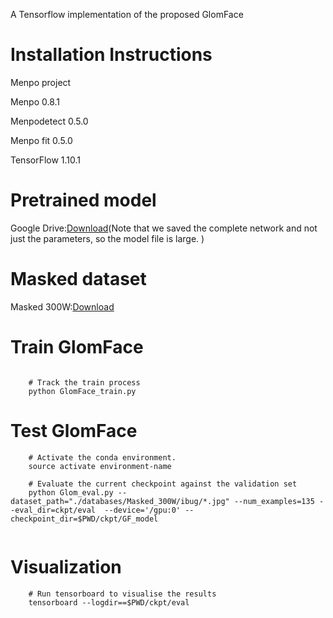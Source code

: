 
A Tensorflow implementation of the proposed GlomFace


# Installation Instructions

Menpo project

Menpo 0.8.1

Menpodetect 0.5.0

Menpo fit 0.5.0

TensorFlow 1.10.1

# Pretrained model 
Google Drive:[Download](https://drive.google.com/file/d/1Z9rx6aCBvRKB-00R08idV3xBV7QHROAx/view?usp=sharing)(Note that we saved the complete network and not just the parameters, so the model file is large. )

# Masked dataset
Masked 300W:[Download](https://drive.google.com/file/d/1598pCEdSmmubxjCuQ8OdxyG6E833Ybtx/view?usp=sharing)

# Train GlomFace
```

    # Track the train process
    python GlomFace_train.py 
```

# Test GlomFace
```
    # Activate the conda environment.
    source activate environment-name

    # Evaluate the current checkpoint against the validation set
    python Glom_eval.py --dataset_path="./databases/Masked_300W/ibug/*.jpg" --num_examples=135 --eval_dir=ckpt/eval  --device='/gpu:0' --checkpoint_dir=$PWD/ckpt/GF_model
    
```
# Visualization
```
    # Run tensorboard to visualise the results
    tensorboard --logdir==$PWD/ckpt/eval
```
